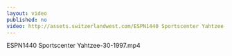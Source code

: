 ```yaml
---
layout: video
published: no
video: http://assets.switzerlandwest.com/ESPN1440 Sportscenter Yahtzee-30-1997.mp4
---
```

ESPN1440 Sportscenter Yahtzee-30-1997.mp4
